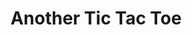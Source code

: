---
title: Another Tic Tac Toe
description: Beatable tic tac toe player. Don't try your skills against it.  You can't find the source code.
people : [ "shikher"]
field: "quantum"
---